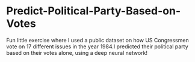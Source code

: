 # Predict-Political-Party-Based-on-Votes
Fun little exercise where I used a public dataset on how US Congressmen vote on 17 different issues in the year 1984.I predicted their political party based on their votes alone, using a deep neural network!
